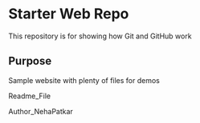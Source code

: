 # Starter Web Repo

This repository is for showing how Git and GitHub work

## Purpose

Sample website with plenty of files for demos

Readme_File

Author_NehaPatkar
